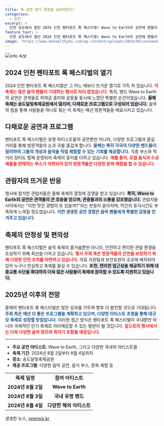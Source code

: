 ```yaml
---
title: 록 공연 열기 폭염을 날려버린다!
categories:
  - 공연
excerpt: >
  인천 송도에서 열린 2024 인천 펜타포트 록 페스티벌! Wave to Earth의 공연에 팬들이 열광하며 잊지 못할 순간을 만들었다. 어떤 환상적인 경험이 펼쳐졌는지 확인해보세요!
feature_text: >
  인천 송도에서 열린 2024 인천 펜타포트 록 페스티벌! Wave to Earth의 공연에 팬들이 열광하며 잊지 못할 순간을 만들었다. 어떤 환상적인 경험이 펼쳐졌는지 확인해보세요!
image: 'https://www.behealthy4u.com/wp-content/uploads/2024/06/unnamed-file.png'
---
```


<p><img src="https://www.behealthy4u.com/wp-content/uploads/2024/06/unnamed-file.png" alt="info 속보" /></p>

<h2 data-ke-size="size26">2024 인천 펜타포트 록 페스티벌의 열기</h2>

<p data-ke-size="size16">2024 인천 펜타포트 록 페스티벌은 그 어느 때보다 뜨거운 열기로 가득 차 있습니다. <b><span style="color: #ee2323;">이 축제는 많은 음악 팬들이 기대하는 행사로 자리 잡았습니다.</span></b> 특히, 밴드 Wave to Earth의 공연은 관객들로 하여금 흥미와 감동을 동시에 느꼈던 특별한 순간이었습니다. <b><span style="background-color: #21538527;">올해 축제는 송도달빛축제공원에서 열리며, 다채로운 프로그램으로 구성되어 있습니다.</span></b> 음악의 힘을 통해 사람들을 하나로 묶는 이 축제는 매년 방문객들을 매료시키고 있습니다.</p>

<p data-ke-size="size16"></p>

<h2 data-ke-size="size26">다채로운 공연과 프로그램</h2>

<p data-ke-size="size16">펜타포트 록 페스티벌은 유명 아티스트들의 공연뿐만 아니라, 다양한 프로그램과 즐길 거리를 통해 방문객들의 눈과 귀를 즐겁게 합니다. <b><span style="color: #1a5490;">올해는 특히 각국의 다양한 밴드들이 참여하여 그들의 개성과 음악을 직접 체험할 수 있는 기회를 제공합니다.</span></b> 각종 부스와 먹거리 장터도 함께 운영되어 축제의 흥미를 더하고 있습니다. <b><span style="color: #ee2323;">예를 들어, 로컬 음식과 수공예품을 판매하는 부스가 마련되어 있어 방문객들은 다양한 문화 체험을 할 수 있습니다.</span></b></p>

<p data-ke-size="size16"></p>

<h2 data-ke-size="size26">관람자의 뜨거운 반응</h2>

<p data-ke-size="size16">행사에 참석한 관람자들은 올해 축제의 열정에 감명을 받고 있습니다. <b><span style="background-color: #21538527;">특히, Wave to Earth의 공연은 관객들의 큰 호응을 얻으며, 관중들과의 소통을 강조했습니다.</span></b> 관람자들 사이에서는 "이런 멋진 경험이 또 있을까?"라는 반응이 쏟아지며, 막간의 휴식시간도 부족하게 느껴질 정도였습니다. <b><span style="color: #1a5490;">이런 생생한 공연 경험은 음악 팬들에게 특별한 감동을 안겨주고 있습니다.</span></b></p>

<p data-ke-size="size16"></p>

<h2 data-ke-size="size26">축제의 안정성 및 편의성</h2>

<p data-ke-size="size16">펜타포트 록 페스티벌은 음악 축제의 즐거움뿐만 아니라, 안전하고 편리한 관람 환경을 조성하기 위해 최선을 다하고 있습니다. <b><span style="color: #ee2323;">행사 주최 측은 방문객들의 안전을 보장하기 위해 다양한 안전 조치를 마련하고 있습니다.</span></b> 의료 지원팀과 보안요원이 곳곳에 배치되어 있어 누구나 안심하고 축제를 즐길 수 있습니다. <b><span style="background-color: #21538527;">또한, 편리한 접근성을 제공하기 위해 대중교통 수단을 확대하여 더욱 많은 사람들이 축제에 참여할 수 있도록 지원하고 있습니다.</span></b></p>

<p data-ke-size="size16"></p>

<h2 data-ke-size="size26">2025년 이후의 전망</h2>

<p data-ke-size="size16">올해의 펜타포트 록 페스티벌은 많은 성과를 거두며 향후 더 발전할 것으로 기대됩니다. <b><span style="color: #1a5490;">주최 측은 매년 더 좋은 프로그램을 계획하고 있으며, 다양한 아티스트 초청을 통해 대규모 축제로 성장할 방침입니다.</span></b> 이러한 접근 방식은 펜타포트 록 페스티벌이 국내뿐만 아니라 국제적인 인기 축제로 자리매김할 수 있는 발판이 될 것입니다. <b><span style="color: #ee2323;">앞으로의 행사에서는 더욱 다양한 음악 장르와 회차가 포함될 예정입니다.</span></b></p>

<p data-ke-size="size16"></p>

<hr>

<ul>
    <li><b>주요 공연 아티스트</b>: Wave to Earth, 그리고 다양한 국내외 아티스트들</li>
    <li><b>축제 기간</b>: 2024년 8월 2일부터 8월 4일까지</li>
    <li><b>장소</b>: 송도달빛축제공원</li>
    <li><b>제공 프로그램</b>: 다양한 음악 공연, 음식 부스, 문화 체험 등</li>
</ul>

<table style="width: 100%;">
    <tr>
        <td style="text-align: center; height: 17px;"><b>축제 일정</b></td>
        <td style="text-align: center; height: 17px;"><b>참여 아티스트</b></td>
    </tr>
    <tr>
        <td style="text-align: center; height: 17px;"><b>2024년 8월 2일</b></td>
        <td style="text-align: center; height: 17px;"><b>Wave to Earth</b></td>
    </tr>
    <tr>
        <td style="text-align: center; height: 17px;"><b>2024년 8월 3일</b></td>
        <td style="text-align: center; height: 17px;"><b>국내 유명 밴드</b></td>
    </tr>
    <tr>
        <td style="text-align: center; height: 17px;"><b>2024년 8월 4일</b></td>
        <td style="text-align: center; height: 17px;"><b>다양한 해외 아티스트</b></td>
    </tr>
</table> 

<p data-ke-size="size16"></p>
생생한 뉴스, <a href="https://opensis.kr" rel="dofollow">opensis.kr</a>



